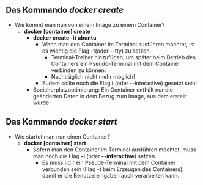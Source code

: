 ## Das Kommando *docker create*

* Wie kommt man nun von einem Image zu einem Container?
  * **docker [container] create**
    * **docker create -it ubuntu**
      * Wenn man den Container im Terminal ausführen möchtet, 
      ist es wichtig die Flag -t(oder --tty) zu setzen.
        * Terminal-Treiber hinzufügen, um später beim Betrieb des Containers 
        ein Pseudo-Terminal mit dem Container verbinden zu können.
        * Nachträglich nicht mehr möglich!
      * Zudem sollte noch die Flag **i** (oder --interactive) gesetzt sein!
    * Speicherplatzoptimierung: Ein Container enthält nur die geänderten 
    Daten in dem Bezug zum Image, aus dem erstellt wurde.

## Das Kommando *docker start*

* Wie startet man nun einen Container?
  * **docker [container] start**
    * Sofern man den Container im Terminal ausführen möchtet,
    muss man noch die Flag **-i** (oder **--interactive**) setzen.
      * Es muss i.d.r ein Pseude-Terminal mit dem Container
      verbunden sein (Flag -t beim Erzeugen des Containers),
      damit er die Benutzereingaben auch verarbeiten kann.